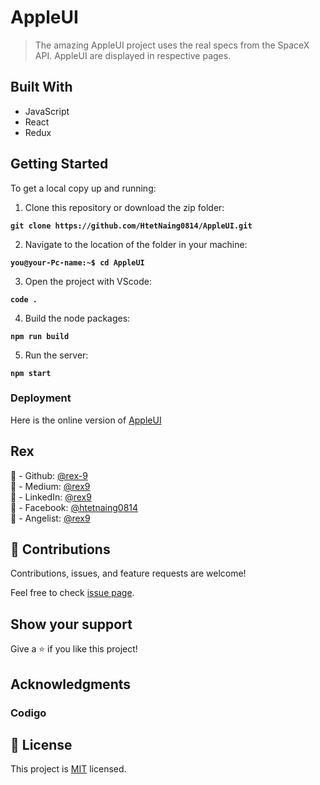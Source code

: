 # AppleUI

> The amazing AppleUI project uses the real specs from the SpaceX API.
> AppleUI are displayed in respective pages.

## Built With

- JavaScript
- React
- Redux

## Getting Started

To get a local copy up and running:

1. Clone this repository or download the zip folder:

**`git clone https://github.com/HtetNaing0814/AppleUI.git`**

2. Navigate to the location of the folder in your machine:

**`you@your-Pc-name:~$ cd AppleUI`**

3. Open the project with VScode:

**`code .`**

4. Build the node packages:

**`npm run build`**

5. Run the server:

**`npm start`**

### Deployment

Here is the online version of [AppleUI](https://codigo-ui-test-apple-website.vercel.app/)

## Rex

👤 - Github: [@rex-9](https://github.com/rex-9/)<br>
👤 - Medium: [@rex9](https://medium.com/rex9/)<br>
👤 - LinkedIn: [@rex9](https://www.linkedin.com/in/rex9/)<br>
👤 - Facebook: [@htetnaing0814](https://www.facebook.com/htetnaing0814)<br>
👤 - Angelist: [@rex9](https://angel.co/u/rex9)<br>


## 🤝 Contributions

Contributions, issues, and feature requests are welcome!

Feel free to check [issue page](https://github.com/HtetNaing0814/AppleUI/issues).

## Show your support

Give a ⭐️ if you like this project!

## Acknowledgments

### Codigo

## 📝 License

This project is [MIT](./MIT.md) licensed.
